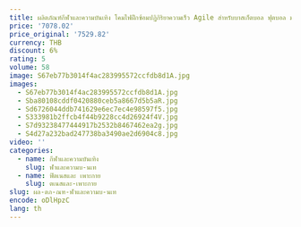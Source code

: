 ```yaml
---
title: ผลิตภัณฑ์กีฬาและความบันเทิง โคมไฟฝึกซ้อมปฏิกิริยาความเร็ว Agile สําหรับบาสเก็ตบอล ฟุตบอล มวย แฮนด์บอล
price: '7078.02'
price_original: '7529.82'
currency: THB
discount: 6%
rating: 5
volume: 58
image: S67eb77b3014f4ac283995572ccfdb8d1A.jpg
images:
  - S67eb77b3014f4ac283995572ccfdb8d1A.jpg
  - Sba80108cddf0420880ceb5a8667d5b5aR.jpg
  - Sd6726044ddb741629e6ec7ec4e98597f5.jpg
  - S333981b2ffcb4f44b9228cc4d26924f4V.jpg
  - S7d93238477444917b2532b8467462ea2g.jpg
  - S4d27a232bad247738ba3490ae2d6904c8.jpg
video: ''
categories:
  - name: กีฬาและความบันเทิง
    slug: ฬาและความบ-นเท
  - name: ฟิตเนสและ เพาะกาย
    slug: ตเนสและ-เพาะกาย
slug: ผล-ตภ-ณฑ-ฬาและความบ-นเท
encode: oDlHpzC
lang: th
---
```

  